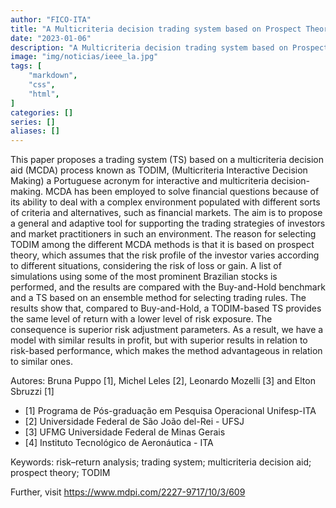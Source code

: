 ```yaml
---
author: "FICO-ITA"
title: "A Multicriteria decision trading system based on Prospect Theory: A risk-return analysis of the Todim method"
date: "2023-01-06"
description: "A Multicriteria decision trading system based on Prospect Theory: A risk-return analysis of the Todim method."
image: "img/noticias/ieee_la.jpg"
tags: [
    "markdown",
    "css",
    "html",
]
categories: []
series: []
aliases: []
---
```


This paper proposes a trading system (TS) based on a multicriteria decision aid (MCDA) process known as TODIM, (Multicriteria Interactive Decision Making) a Portuguese acronym for interactive and multicriteria decision-making. MCDA has been employed to solve financial questions because of its ability to deal with a complex environment populated with different sorts of criteria and alternatives, such as financial markets. The aim is to propose a general and adaptive tool for supporting the trading strategies of investors and market practitioners in such an environment. The reason for selecting TODIM among the different MCDA methods is that it is based on prospect theory, which assumes that the risk profile of the investor varies according to different situations, considering the risk of loss or gain. A list of simulations using some of the most prominent Brazilian stocks is performed, and the results are compared with the Buy-and-Hold benchmark and a TS based on an ensemble method for selecting trading rules. The results show that, compared to Buy-and-Hold, a TODIM-based TS provides the same level of return with a lower level of risk exposure. The consequence is superior risk adjustment parameters. As a result, we have a model with similar results in profit, but with superior results in relation to risk-based performance, which makes the method advantageous in relation to similar ones.

Autores: Bruna Puppo [1], Michel Leles [2], Leonardo Mozelli [3] and Elton Sbruzzi [1]

- [1] Programa de Pós-graduação em Pesquisa Operacional Unifesp-ITA
- [2] Universidade Federal de São João del-Rei - UFSJ
- [3] UFMG Universidade Federal de Minas Gerais
- [4] Instituto Tecnológico de Aeronáutica - ITA



Keywords: risk–return analysis; trading system; multicriteria decision aid; prospect theory; TODIM

Further, visit https://www.mdpi.com/2227-9717/10/3/609
